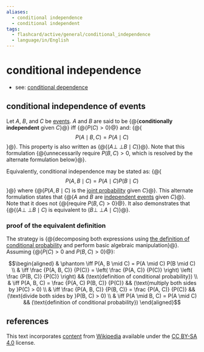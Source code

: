 ```yaml
---
aliases:
  - conditional independence
  - conditional independent
tags:
  - flashcard/active/general/conditional_independence
  - language/in/English
---
```


# conditional independence

- see: [conditional dependence](conditional%20dependence.md)

## conditional independence of events

Let $A$, $B$, and $C$ be [events](event%20(probability%20theory).md). $A$ and $B$ are said to be {@{__conditionally independent__ given $C$}@} iff {@{$P(C) > 0$}@} and: {@{$$P(A \mid B, C) = P(A \mid C)$$}@}. This property is also written as {@{$(A \mathrel{\perp\!\!\!\perp} B \mid C)$}@}. Note that this formulation {@{unnecessarily require $P(B, C) > 0$, which is resolved by the alternate formulation below}@}. <!--SR:!2025-03-02,184,310!2025-01-28,158,310!2025-06-26,290,330!2025-07-24,312,330!2025-02-05,174,310-->

Equivalently, conditional independence may be stated as: {@{$$P(A, B \mid C) = P(A \mid C) P(B \mid C)$$}@} where {@{$P(A, B \mid C)$ is the [joint probability](joint%20probability%20distribution.md) given $C$}@}. This alternate formulation states that {@{$A$ and $B$ are [independent events](independence%20(probability%20theory).md) given $C$}@}. Note that it does not {@{require $P(B, C) > 0$}@}. It also demonstrates that {@{$(A \mathrel{\perp\!\!\!\perp} B \mid C)$ is equivalent to $(B \mathrel{\perp\!\!\!\perp} A \mid C)$}@}. <!--SR:!2025-06-14,278,330!2024-12-19,140,310!2025-03-31,221,330!2025-04-15,231,330!2024-12-25,143,310-->

### proof of the equivalent definition

The strategy is {@{decomposing both expressions using [the definition of conditional probability](conditional%20probability.md#Kolmogorov%20definition) and perform basic algebraic manipulation}@}. Assuming {@{$P(C) > 0$ and $P(B, C) > 0$}@}: <!--SR:!2024-12-10,118,290!2025-03-24,214,330-->

$$\begin{aligned}
& \phantom \iff P(A, B \mid C) = P(A \mid C) P(B \mid C) \\
& \iff \frac {P(A, B, C)} {P(C)} = \left( \frac {P(A, C)} {P(C)} \right) \left( \frac {P(B, C)} {P(C)} \right) && (\text{definition of conditional probability}) \\
& \iff P(A, B, C) = \frac {P(A, C) P(B, C)} {P(C)} && (\text{multiply both sides by }P(C) > 0) \\
& \iff \frac {P(A, B, C)} {P(B, C)} = \frac {P(A, C)} {P(C)} && (\text{divide both sides by }P(B, C) > 0) \\
& \iff P(A \mid B, C) = P(A \mid C) && (\text{definition of conditional probability})
\end{aligned}$$

## references

This text incorporates [content](https://en.wikipedia.org/wiki/conditional_independence) from [Wikipedia](Wikipedia.md) available under the [CC BY-SA 4.0](https://creativecommons.org/licenses/by-sa/4.0/) license.
